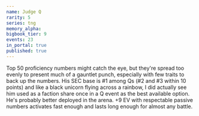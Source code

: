 ```yaml
---
name: Judge Q
rarity: 5
series: tng
memory_alpha:
bigbook_tier: 9
events: 23
in_portal: true
published: true
---
```


Top 50 proficiency numbers might catch the eye, but they're spread too evenly to present much of a gauntlet punch, especially with few traits to back up the numbers. His SEC base is #1 among Qs (#2 and #3 within 10 points) and like a black unicorn flying across a rainbow, I did actually see him used as a faction share once in a Q event as the best available option. He's probably better deployed in the arena. +9 EV with respectable passive numbers activates fast enough and lasts long enough for almost any battle.
